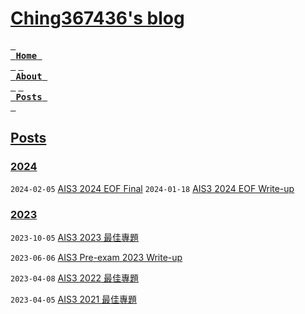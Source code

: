 # [Ching367436's blog](https://blog.ching367436.me/)

[<kbd> <br> **Home** <br> </kbd>](https://blog.ching367436.me/)
[<kbd> <br> **About** <br> </kbd>](https://blog.ching367436.me/about)
[<kbd> <br> **Posts** <br> </kbd>](https://blog.ching367436.me/archives)


## [Posts](https://blog.ching367436.me/archives/)
### [2024](https://blog.ching367436.me/archives/2024/)

`2024-02-05` [AIS3 2024 EOF Final](https://blog.ching367436.me/ais3-eof-2024-final/)
`2024-01-18` [AIS3 2024 EOF Write-up](https://blog.ching367436.me/ais3-eof-2024-write-up/)

### [2023](https://blog.ching367436.me/archives/2023/)

`2023-10-05` [AIS3 2023 最佳專題](https://blog.ching367436.me/ais3-2023-%E6%9C%80%E4%BD%B3%E5%B0%88%E9%A1%8C/)

`2023-06-06` [AIS3 Pre-exam 2023 Write-up](https://blog.ching367436.me/ais3-pre-exam-2023-write-up/)

`2023-04-08` [AIS3 2022 最佳專題](https://blog.ching367436.me/ais3-2022-%E6%9C%80%E4%BD%B3%E5%B0%88%E9%A1%8C/)

`2023-04-05` [AIS3 2021 最佳專題](https://blog.ching367436.me/ais3-2021-%E6%9C%80%E4%BD%B3%E5%B0%88%E9%A1%8C/)
